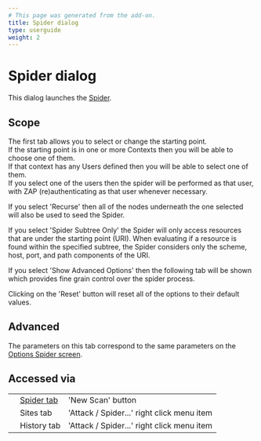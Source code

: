 ```yaml
---
# This page was generated from the add-on.
title: Spider dialog
type: userguide
weight: 2
---
```


# Spider dialog

This dialog launches the [Spider](/docs/desktop/addons/spider/).  

## Scope

The first tab allows you to select or change the starting point.  
If the starting point is in one or more Contexts then you will be able to choose one of them.  
If that context has any Users defined then you will be able to select one of them.  
If you select one of the users then the spider will be performed as that user, with ZAP (re)authenticating as that user whenever necessary.   

If you select 'Recurse' then all of the nodes underneath the one selected will also be used to seed the Spider.   

If you select 'Spider Subtree Only' the Spider will only access resources that are under the starting point (URI). When evaluating if a resource is found within the specified subtree, the Spider considers only the scheme, host, port, and path components of the URI.   

If you select 'Show Advanced Options' then the following tab will be shown which provides fine grain control over the spider process.   

Clicking on the 'Reset' button will reset all of the options to their default values.

## Advanced

The parameters on this tab correspond to the same parameters on the [Options Spider screen](/docs/desktop/addons/spider/options/).

## Accessed via

|   |                                                |                                            |
|---|------------------------------------------------|--------------------------------------------|
|   | [Spider tab](/docs/desktop/addons/spider/tab/) | 'New Scan' button                          |
|   | Sites tab                                      | 'Attack / Spider...' right click menu item |
|   | History tab                                    | 'Attack / Spider...' right click menu item |
